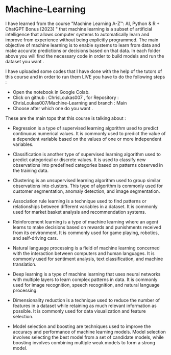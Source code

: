 # Machine-Learning

I have learned from the course "Machine Learning A-Z™: AI, Python & R + ChatGPT Bonus [2023] " that machine learning is a subset of artificial intelligence that allows computer systems to automatically learn and improve from experience without being explicitly programmed. The main objective of machine learning is to enable systems to learn from data and make accurate predictions or decisions based on that data.
In each folder above you will find the necessary code in order to build models and run the dataset you want . 

I have uploaded some codes that I have done with the help of the tutors of this course and in order to run them LIVE you have to do the following steps : 
- Open the notebook in Google Colab.
- Click on github : ChrisLoukas007 , for Repository : ChrisLoukas007/Machine-Learning and branch : Main
- Choose after which one do you want .

These are the main tops that this course is talking about : 

- Regression is a type of supervised learning algorithm used to predict continuous numerical values. It is commonly used to predict the value of a dependent variable based on the values of one or more independent variables.

- Classification is another type of supervised learning algorithm used to predict categorical or discrete values. It is used to classify new observations into predefined categories based on patterns observed in the training data.

- Clustering is an unsupervised learning algorithm used to group similar observations into clusters. This type of algorithm is commonly used for customer segmentation, anomaly detection, and image segmentation.

- Association rule learning is a technique used to find patterns or relationships between different variables in a dataset. It is commonly used for market basket analysis and recommendation systems.

- Reinforcement learning is a type of machine learning where an agent learns to make decisions based on rewards and punishments received from its environment. It is commonly used for game playing, robotics, and self-driving cars.

- Natural language processing is a field of machine learning concerned with the interaction between computers and human languages. It is commonly used for sentiment analysis, text classification, and machine translation.

- Deep learning is a type of machine learning that uses neural networks with multiple layers to learn complex patterns in data. It is commonly used for image recognition, speech recognition, and natural language processing.

- Dimensionality reduction is a technique used to reduce the number of features in a dataset while retaining as much relevant information as possible. It is commonly used for data visualization and feature selection.

- Model selection and boosting are techniques used to improve the accuracy and performance of machine learning models. Model selection involves selecting the best model from a set of candidate models, while boosting involves combining multiple weak models to form a strong model.
